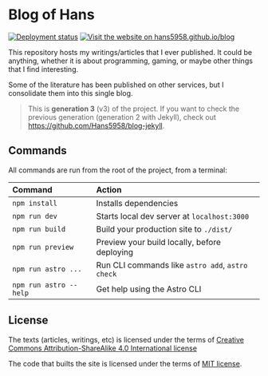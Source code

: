 # Blog of Hans

[![Deployment status](https://img.shields.io/github/actions/workflow/status/Hans5958/hans5958.github.io/deploy.yml?label=deploy&style=flat-square)](https://github.com/Hans5958/hyper-flexible-timer/actions/workflows/deploy.yml)
[![Visit the website on hans5958.github.io/blog](https://img.shields.io/badge/visit-hans5958.github.io/blog-black?style=flat-square)](https://hans5958.github.io.blog)

This repository hosts my writings/articles that I ever published. It could be anything, whether it is about programming, gaming, or maybe other things that I find interesting.

Some of the literature has been published on other services, but I consolidate them into this single blog.

> This is **generation 3** (v3) of the project. If you want to check the previous generation (generation 2 with Jekyll), check out https://github.com/Hans5958/blog-jekyll.

## Commands

All commands are run from the root of the project, from a terminal:

| Command                | Action                                           |
| :--------------------- | :----------------------------------------------- |
| `npm install`          | Installs dependencies                            |
| `npm run dev`          | Starts local dev server at `localhost:3000`      |
| `npm run build`        | Build your production site to `./dist/`          |
| `npm run preview`      | Preview your build locally, before deploying     |
| `npm run astro ...`    | Run CLI commands like `astro add`, `astro check` |
| `npm run astro --help` | Get help using the Astro CLI                     |


## License

The texts (articles, writings, etc) is licensed under the terms of [Creative Commons Attribution-ShareAlike 4.0 International license](LICENSE.md)

The code that builts the site is licensed under the terms of [MIT license](LICENSE-code.md).
